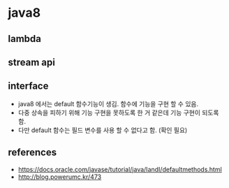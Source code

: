 # java8
## lambda

## stream api

## interface
* java8 에서는 default 함수기능이 생김. 함수에 기능을 구현 할 수 있음.
* 다중 상속을 피하기 위해 기능 구현을 못하도록 한 거 같은데 기능 구현이 되도록 함.
* 다만 default 함수는 필드 변수를 사용 할 수 없다고 함. (확인 필요)

## references
* https://docs.oracle.com/javase/tutorial/java/IandI/defaultmethods.html
* http://blog.powerumc.kr/473
